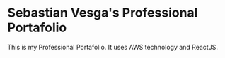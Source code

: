# Sebastian Vesga's Professional Portafolio
This is my Professional Portafolio. It uses AWS technology and ReactJS.
